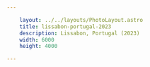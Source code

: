 ```yaml
---

    layout: ../../layouts/PhotoLayout.astro
    title: lissabon-portugal-2023
    description: Lissabon, Portugal (2023)
    width: 6000
    height: 4000

---
```

